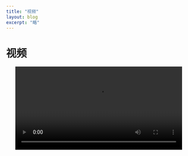 ```yaml
---
title: "视频"
layout: blog
excerpt: "略"
---
```

# 视频
<video controls width="320" height="640" style="display: block;width: 90%;margin: auto;height: auto;">
<source src="https://imgbed.link/file/15281" type="video/mp4"></source>
<source src="https://imgbed.link/file/15281" type="video/ogg"></source>
</video>
